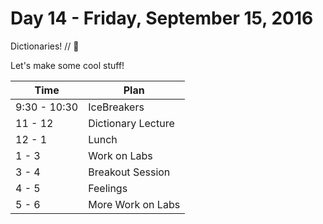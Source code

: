# Day 14 - Friday, September 15, 2016

Dictionaries! // :blue_heart:

Let's make some cool stuff!

Time        |   Plan   |
----------------|-------
9:30 - 10:30          | IceBreakers
11 - 12    | Dictionary Lecture
12 - 1     | Lunch
1 - 3     | Work on Labs
3 - 4     | Breakout Session
4 - 5     | Feelings
5 - 6     | More Work on Labs
